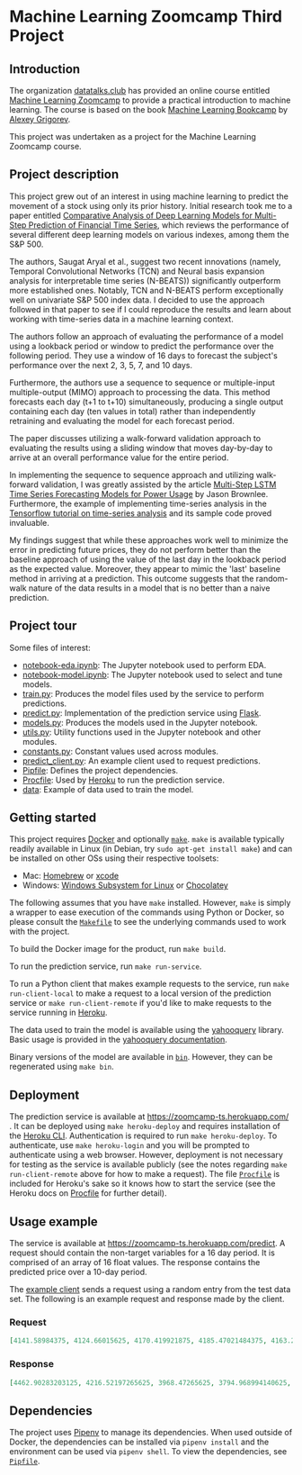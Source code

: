# Machine Learning Zoomcamp Third Project

## Introduction

The organization [datatalks.club](https://datatalks.club) has provided an online course
entitled [Machine Learning Zoomcamp](https://datatalks.club/courses/2021-winter-ml-zoomcamp.html)
to provide a practical introduction to machine learning. The course is based on the book
[Machine Learning Bookcamp](https://www.manning.com/books/machine-learning-bookcamp) by
[Alexey Grigorev](https://alexeygrigorev.com/).

This project was undertaken as a project for the Machine Learning Zoomcamp course.

## Project description

This project grew out of an interest in using machine learning to predict the movement of a stock using only its prior history. Initial research took me to a paper entitled [Comparative Analysis of Deep Learning Models for Multi-Step Prediction of Financial Time Series](https://doi.org/10.3844/jcssp.2020.1401.1416), which reviews the performance of several different deep learning models on various indexes, among them the S&P 500.

The authors, Saugat Aryal et al., suggest two recent innovations (namely, Temporal Convolutional Networks (TCN) and Neural basis expansion analysis for interpretable time series (N-BEATS)) significantly outperform more established ones. Notably, TCN and N-BEATS perform exceptionally well on univariate S&P 500 index data. I decided to use the approach followed in that paper to see if I could reproduce the results and learn about working with time-series data in a machine learning context.

The authors follow an approach of evaluating the performance of a model using a lookback period or window to predict the performance over the following period. They use a window of 16 days to forecast the subject's performance over the next 2, 3, 5, 7, and 10 days.

Furthermore, the authors use a sequence to sequence or multiple-input multiple-output (MIMO) approach to processing the data. This method forecasts each day (t+1 to t+10) simultaneously, producing a single output containing each day (ten values in total) rather than independently retraining and evaluating the model for each forecast period.

The paper discusses utilizing a walk-forward validation approach to evaluating the results using a sliding window that moves day-by-day to arrive at an overall performance value for the entire period.

In implementing the sequence to sequence approach and utilizing walk-forward validation, I was greatly assisted by the article [Multi-Step LSTM Time Series Forecasting Models for Power Usage](https://machinelearningmastery.com/how-to-develop-lstm-models-for-multi-step-time-series-forecasting-of-household-power-consumption/) by Jason Brownlee. Furthermore, the example of implementing time-series analysis in the [Tensorflow tutorial on time-series analysis](https://www.tensorflow.org/tutorials/structured_data/time_series) and its sample code proved invaluable.

My findings suggest that while these approaches work well to minimize the error in predicting future prices, they do not perform better than the baseline approach of using the value of the last day in the lookback period as the expected value. Moreover, they appear to mimic the 'last' baseline method in arriving at a prediction. This outcome suggests that the random-walk nature of the data results in a model that is no better than a naive prediction.

## Project tour

Some files of interest:

- [notebook-eda.ipynb](notebook-eda.ipynb): The Jupyter notebook used to perform EDA. 
- [notebook-model.ipynb](notebook-eda.ipynb): The Jupyter notebook used to select and tune models.
- [train.py](train.py): Produces the model files used by the service to perform predictions.
- [predict.py](predict.py): Implementation of the prediction service using [Flask](https://flask.palletsprojects.com/).
- [models.py](models.py): Produces the models used in the Jupyter notebook.
- [utils.py](utils.py): Utility functions used in the Jupyter notebook and other modules.
- [constants.py](constants.py): Constant values used across modules.
- [predict_client.py](predict_client.py): An example client used to request predictions.
- [Pipfile](Pipfile): Defines the project dependencies.
- [Procfile](Procfile): Used by [Heroku](https://heroku.com) to run the prediction service.
- [data](data/gspc.csv): Example of data used to train the model.

## Getting started

This project requires [Docker](https://docs.docker.com/get-docker/) and
optionally [`make`](https://www.gnu.org/software/make/).
`make` is available typically readily available in Linux (in Debian, try `sudo apt-get install make`) and can be installed on other OSs using their respective
toolsets:

- Mac: [Homebrew](https://brew.sh/) or [xcode](https://apps.apple.com/us/app/xcode/)
- Windows: [Windows Subsystem for Linux](https://docs.microsoft.com/en-us/windows/wsl/)
  or [Chocolatey](https://chocolatey.org/)

The following assumes that you have `make` installed. However, `make` is simply a wrapper to ease execution of the
commands using Python or Docker, so please consult the [`Makefile`](Makefile) to see the underlying commands used to
work with the project.

To build the Docker image for the product, run `make build`.

To run the prediction service, run `make run-service`.

To run a Python client that makes example requests to the service, run `make run-client-local` to make a request to a
local version of the prediction service or `make run-client-remote` if you'd like to make requests to the service
running in
[Heroku](https://heroku.com).

The data used to train the model is available using the [yahooquery](https://pypi.org/project/yahooquery/) library. Basic usage is provided in the [yahooquery documentation](https://yahooquery.dpguthrie.com/guide/ticker/intro/). 

Binary versions of the model are available in [`bin`](bin). However, they can be regenerated using `make bin`.

## Deployment

The prediction service is available at https://zoomcamp-ts.herokuapp.com/ . It can be deployed using
`make heroku-deploy` and requires installation of the [Heroku CLI](https://devcenter.heroku.com/articles/heroku-cli).
Authentication is required to run `make heroku-deploy`. To authenticate, use `make heroku-login` and you will be
prompted to authenticate using a web browser. However, deployment is not necessary for testing as the service is
available publicly (see the notes regarding `make run-client-remote` above for how to make a request). The
file [`Procfile`](Procfile)
is included for Heroku's sake so it knows how to start the service (see the Heroku docs on
[Procfile](https://devcenter.heroku.com/articles/procfile) for further detail).

## Usage example

The service is available at https://zoomcamp-ts.herokuapp.com/predict. A request should contain the non-target variables
for a 16 day period. It is comprised of an array of 16 float values. The response contains the predicted price over a 10-day period.

The [example client](predict_client.py) sends a request using a random entry from the test data set. The following is
an example request and response made by the client.

### Request

```json
[4141.58984375, 4124.66015625, 4170.419921875, 4185.47021484375, 4163.259765625, 4134.93994140625, 4173.419921875, 4134.97998046875, 4180.169921875, 4187.6201171875, 4186.72021484375, 4183.18017578125, 4211.47021484375, 4181.169921875, 4192.66015625, 4164.66015625]
```

### Response

```json
[4462.90283203125, 4216.52197265625, 3968.47265625, 3794.968994140625, 4422.8388671875, 5239.6044921875, 3182.36572265625, 3340.00634765625, 5933.65869140625, 3798.63623046875]; actual prices: [4167.58984375, 4201.6201171875, 4232.60009765625, 4188.43017578125, 4152.10009765625, 4063.0400390625, 4112.5, 4173.85009765625, 4163.2900390625, 4127.830078125]
```

## Dependencies

The project uses [Pipenv](https://pipenv.pypa.io/) to manage its dependencies. When used outside of Docker, the
dependencies can be installed via `pipenv install` and the environment can be used via `pipenv shell`. To view the
dependencies, see [`Pipfile`](Pipfile).